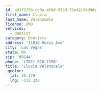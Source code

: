 ```yaml
---
id: a81f375b-cc0a-4f4d-9369-73e421fdd9dc
first_name: Lluvia
last_name: Valenzuela
license: DMD
services:
  - dentist
category: Dentists
address: '11016 Rossi Ave'
city: 'Las Vegas'
state: NV
zip: '89144'
phone: '(702) 870-1350'
title: 'Lluvia Valenzuela'
_geoloc:
  lat: 36.179
  lng: -115.338
---
```

